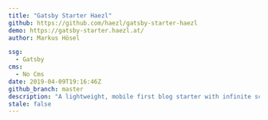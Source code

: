 ```yaml
---
title: "Gatsby Starter Haezl"
github: https://github.com/haezl/gatsby-starter-haezl
demo: https://gatsby-starter.haezl.at/
author: Markus Hösel

ssg:
  - Gatsby
cms:
  - No Cms
date: 2019-04-09T19:16:46Z
github_branch: master
description: "A lightweight, mobile first blog starter with infinite scroll and Material-UI design for Gatsby."
stale: false
---
```

